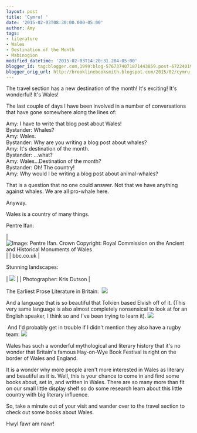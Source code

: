 ```yaml
---
layout: post
title: 'Cymru! '
date: '2015-02-03T08:30:00.000-05:00'
author: Amy
tags:
- literature
- Wales
- Destination of the Month
- Mabinogion
modified_datetime: '2015-02-03T14:20:31.284-05:00'
blogger_id: tag:blogger.com,1999:blog-5767374071871443859.post-6722401990751035371
blogger_orig_url: http://brooklinebooksmith.blogspot.com/2015/02/cymru.html
---
```

The travel section has a new destination of the month! It's exciting! It's wonderful! It's Wales!

The last couple of days I have been involved in a number of conversations that have gone somewhere along the lines of:

Amy: I have to write that blog post about Wales!  
Bystander: Whales?  
Amy: Wales.  
Bystander: Why are you writing a blog post about whales?  
Amy: It's destination of the month.  
Bystander: ...what?  
Amy: Wales...Destination of the month?  
Bystander: Oh! The country!  
Amy: Why would I be writing a blog post about animal-whales?  

That is a question that no one could answer. Not that we have anything against whales. We are all pro-whale here.

Anyway.

Wales is a country of many things.

Pentre Ifan:

| ![Image: Pentre Ifan. Crown Copyright: Royal Commission on the Ancient and Historical Monuments of Wales](http://static.bbc.co.uk/history/img/ic/640/images/resources/events/prehistoric_wales.jpg) |
| bbc.co.uk |

Stunning landscapes:

| ![](http://i.telegraph.co.uk/multimedia/archive/01842/landscape-wales_1842432i.jpg) |
| Photographer: Kris Dutson |

The Earliest Prose Literature in Britain:
 ![](http://vignette1.wikia.nocookie.net/prydain/images/b/b0/Mabinogion1.jpg/revision/latest?cb=20130518040656)

And a language that is so beautiful that Tolkien based Elvish off of it.
(This very same language is also almost completely nonsensical to look at for an English speaker, I think so and I've been trying to learn it).
![](http://www.gowerphotography.co.uk/wp-content/uploads/2013/03/Cardiff-Bay20130302_DSC1795.jpg)

 And I'd probably get in trouble if I didn't mention they also have a rugby team:
![](http://www.millenniumstadium.com/images/news/00-Default-01-WRU.jpg)

Wales has such a wonderful mythological and literary history that it's no wonder that Britain's famous Hay-on-Wye Book Festival is right on the border of Wales and England.

It is a wonder why more people aren't more interested in Wales as literary and beautiful as it is. Well, this is your chance to come in and find some books about, set in, and written in Wales. There are so many more than fit on our small little display shelf so do some research learn about this little country with big literary influence.

So, take a minute out of your visit and wander over to the travel section to check out some books about Wales.

Hwyl fawr am nawr!